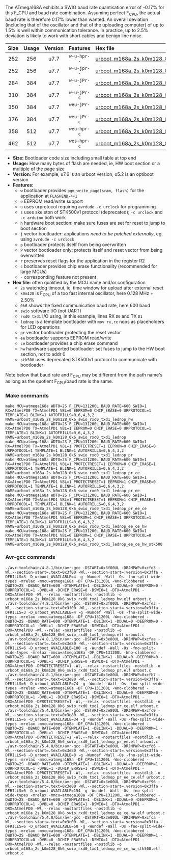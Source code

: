 The ATmega168A exhibits a SWIO baud rate quantisation error of -0.17% for this F_CPU and baud rate combination. Assuming perfect F<sub>CPU</sub>, the actual baud rate is therefore 0.17% lower than wanted. An overall deviation (including that of the oscillator and that of the uploading computer) of up to 1.5% is well within communication tolerance. In practice, up to 2.5% deviation is likely to work with short cables and benign line noise.

|Size|Usage|Version|Features|Hex file|
|:-:|:-:|:-:|:-:|:--|
|252|256|u7.7|`w-u-hpr--`|[urboot_m168a_2s_k0m128_0k6_swio_rxd0_txd1_lednop_hw.hex](https://raw.githubusercontent.com/stefanrueger/urboot.hex/main/mcus/atmega168a/watchdog_2_s/internal_oscillator_k%2B2.50%25/%2B0m128000_hz/%2B%2B%2B0k6_baud/uart0_rxd0_txd1/lednop/urboot_m168a_2s_k0m128_0k6_swio_rxd0_txd1_lednop_hw.hex)|
|252|256|u7.7|`w-u-jpr--`|[urboot_m168a_2s_k0m128_0k6_swio_rxd0_txd1_lednop.hex](https://raw.githubusercontent.com/stefanrueger/urboot.hex/main/mcus/atmega168a/watchdog_2_s/internal_oscillator_k%2B2.50%25/%2B0m128000_hz/%2B%2B%2B0k6_baud/uart0_rxd0_txd1/lednop/urboot_m168a_2s_k0m128_0k6_swio_rxd0_txd1_lednop.hex)|
|284|384|u7.7|`w-u-jPr--`|[urboot_m168a_2s_k0m128_0k6_swio_rxd0_txd1_lednop_pr.hex](https://raw.githubusercontent.com/stefanrueger/urboot.hex/main/mcus/atmega168a/watchdog_2_s/internal_oscillator_k%2B2.50%25/%2B0m128000_hz/%2B%2B%2B0k6_baud/uart0_rxd0_txd1/lednop/urboot_m168a_2s_k0m128_0k6_swio_rxd0_txd1_lednop_pr.hex)|
|310|384|u7.7|`w-u-jPr-c`|[urboot_m168a_2s_k0m128_0k6_swio_rxd0_txd1_lednop_pr_ce.hex](https://raw.githubusercontent.com/stefanrueger/urboot.hex/main/mcus/atmega168a/watchdog_2_s/internal_oscillator_k%2B2.50%25/%2B0m128000_hz/%2B%2B%2B0k6_baud/uart0_rxd0_txd1/lednop/urboot_m168a_2s_k0m128_0k6_swio_rxd0_txd1_lednop_pr_ce.hex)|
|350|384|u7.7|`weu-jPr--`|[urboot_m168a_2s_k0m128_0k6_swio_rxd0_txd1_lednop_pr_ee.hex](https://raw.githubusercontent.com/stefanrueger/urboot.hex/main/mcus/atmega168a/watchdog_2_s/internal_oscillator_k%2B2.50%25/%2B0m128000_hz/%2B%2B%2B0k6_baud/uart0_rxd0_txd1/lednop/urboot_m168a_2s_k0m128_0k6_swio_rxd0_txd1_lednop_pr_ee.hex)|
|376|384|u7.7|`weu-jPr-c`|[urboot_m168a_2s_k0m128_0k6_swio_rxd0_txd1_lednop_pr_ee_ce.hex](https://raw.githubusercontent.com/stefanrueger/urboot.hex/main/mcus/atmega168a/watchdog_2_s/internal_oscillator_k%2B2.50%25/%2B0m128000_hz/%2B%2B%2B0k6_baud/uart0_rxd0_txd1/lednop/urboot_m168a_2s_k0m128_0k6_swio_rxd0_txd1_lednop_pr_ee_ce.hex)|
|358|512|u7.7|`weu-hpr-c`|[urboot_m168a_2s_k0m128_0k6_swio_rxd0_txd1_lednop_ee_ce_hw.hex](https://raw.githubusercontent.com/stefanrueger/urboot.hex/main/mcus/atmega168a/watchdog_2_s/internal_oscillator_k%2B2.50%25/%2B0m128000_hz/%2B%2B%2B0k6_baud/uart0_rxd0_txd1/lednop/urboot_m168a_2s_k0m128_0k6_swio_rxd0_txd1_lednop_ee_ce_hw.hex)|
|462|512|u7.7|`wes-hpr-c`|[urboot_m168a_2s_k0m128_0k6_swio_rxd0_txd1_lednop_ee_ce_hw_stk500.hex](https://raw.githubusercontent.com/stefanrueger/urboot.hex/main/mcus/atmega168a/watchdog_2_s/internal_oscillator_k%2B2.50%25/%2B0m128000_hz/%2B%2B%2B0k6_baud/uart0_rxd0_txd1/lednop/urboot_m168a_2s_k0m128_0k6_swio_rxd0_txd1_lednop_ee_ce_hw_stk500.hex)|

- **Size:** Bootloader code size including small table at top end
- **Usage:** How many bytes of flash are needed, ie, HW boot section or a multiple of the page size
- **Version:** For example, u7.6 is an urboot version, o5.2 is an optiboot version
- **Features:**
  + `w` bootloader provides `pgm_write_page(sram, flash)` for the application at `FLASHEND-4+1`
  + `e` EEPROM read/write support
  + `u` uses urprotocol requiring `avrdude -c urclock` for programming
  + `s` uses skeleton of STK500v1 protocol (deprecated); `-c urclock` and `-c arduino` both work
  + `h` hardware boot section: make sure fuses are set for reset to jump to boot section
  + `j` vector bootloader: applications *need to be patched externally*, eg, using `avrdude -c urclock`
  + `p` bootloader protects itself from being overwritten
  + `P` vector bootloader only: protects itself and reset vector from being overwritten
  + `r` preserves reset flags for the application in the register R2
  + `c` bootloader provides chip erase functionality (recommended for large MCUs)
  + `-` corresponding feature not present
- **Hex file:** often qualified by the MCU name and/or configuration
  + `2s` watchdog timeout, ie, time window for upload after external reset
  + `k0m128` is F<sub>CPU</sub> of a too fast internal oscillator, here 0.128 MHz + 2.50%
  + `0k6` shows the fixed communication baud rate, here 600 baud
  + `swio` software I/O (not UART)
  + `rxd0 txd1` I/O using, in this example, lines RX `D0` and TX `D1`
  + `lednop` is a template bootloader with `mov rx,rx` nops as placeholders for LED operations
  + `pr` vector bootloader protecting the reset vector
  + `ee` bootloader supports EEPROM read/write
  + `ce` bootloader provides a chip erase command
  + `hw` hardware supported bootloader: set fuses to jump to the HW boot section, not to addr 0
  + `stk500` uses deprecated STK500v1 protocol to communicate with bootloader


Note below that baud rate and F<sub>CPU</sub> may be different from the path name's as long as the quotient F<sub>CPU</sub>/baud rate is the same.

### Make commands
```
make MCU=atmega168a WDTO=2S F_CPU=131200L BAUD_RATE=600 SWIO=1 RX=AtmelPD0 TX=AtmelPD1 VBL=0 EEPROM=0 CHIP_ERASE=0 URPROTOCOL=1 TEMPLATE=1 BLINK=1 AUTOFRILLS=0,6,4,3,2 NAME=urboot_m168a_2s_k0m128_0k6_swio_rxd0_txd1_lednop_hw
make MCU=atmega168a WDTO=2S F_CPU=131200L BAUD_RATE=600 SWIO=1 RX=AtmelPD0 TX=AtmelPD1 VBL=1 EEPROM=0 CHIP_ERASE=0 URPROTOCOL=1 TEMPLATE=1 BLINK=1 AUTOFRILLS=0,6,4,3,2 NAME=urboot_m168a_2s_k0m128_0k6_swio_rxd0_txd1_lednop
make MCU=atmega168a WDTO=2S F_CPU=131200L BAUD_RATE=600 SWIO=1 RX=AtmelPD0 TX=AtmelPD1 VBL=1 PROTECTRESET=1 EEPROM=0 CHIP_ERASE=0 URPROTOCOL=1 TEMPLATE=1 BLINK=1 AUTOFRILLS=0,6,4,3,2 NAME=urboot_m168a_2s_k0m128_0k6_swio_rxd0_txd1_lednop_pr
make MCU=atmega168a WDTO=2S F_CPU=131200L BAUD_RATE=600 SWIO=1 RX=AtmelPD0 TX=AtmelPD1 VBL=1 PROTECTRESET=1 EEPROM=0 CHIP_ERASE=1 URPROTOCOL=1 TEMPLATE=1 BLINK=1 AUTOFRILLS=0,6,4,3,2 NAME=urboot_m168a_2s_k0m128_0k6_swio_rxd0_txd1_lednop_pr_ce
make MCU=atmega168a WDTO=2S F_CPU=131200L BAUD_RATE=600 SWIO=1 RX=AtmelPD0 TX=AtmelPD1 VBL=1 PROTECTRESET=1 EEPROM=1 CHIP_ERASE=0 URPROTOCOL=1 TEMPLATE=1 BLINK=1 AUTOFRILLS=0,6,4,3,2 NAME=urboot_m168a_2s_k0m128_0k6_swio_rxd0_txd1_lednop_pr_ee
make MCU=atmega168a WDTO=2S F_CPU=131200L BAUD_RATE=600 SWIO=1 RX=AtmelPD0 TX=AtmelPD1 VBL=1 PROTECTRESET=1 EEPROM=1 CHIP_ERASE=1 URPROTOCOL=1 TEMPLATE=1 BLINK=1 AUTOFRILLS=0,6,4,3,2 NAME=urboot_m168a_2s_k0m128_0k6_swio_rxd0_txd1_lednop_pr_ee_ce
make MCU=atmega168a WDTO=2S F_CPU=131200L BAUD_RATE=600 SWIO=1 RX=AtmelPD0 TX=AtmelPD1 VBL=0 EEPROM=1 CHIP_ERASE=1 URPROTOCOL=1 TEMPLATE=1 BLINK=1 AUTOFRILLS=0,6,4,3,2 NAME=urboot_m168a_2s_k0m128_0k6_swio_rxd0_txd1_lednop_ee_ce_hw
make MCU=atmega168a WDTO=2S F_CPU=131200L BAUD_RATE=600 SWIO=1 RX=AtmelPD0 TX=AtmelPD1 VBL=0 EEPROM=1 CHIP_ERASE=1 URPROTOCOL=0 TEMPLATE=1 BLINK=1 AUTOFRILLS=0,6,4,3,2 NAME=urboot_m168a_2s_k0m128_0k6_swio_rxd0_txd1_lednop_ee_ce_hw_stk500
```

### Avr-gcc commands
```
./avr-toolchain/4.8.1/bin/avr-gcc -DSTART=0x3f00UL -DRJMPWP=0xcfe3 -Wl,--section-start=.text=0x3f00 -Wl,--section-start=.version=0x3ffa -DFRILLS=3 -D_urboot_AVAILABLE=4 -g -Wundef -Wall -Os -fno-split-wide-types -mrelax -mmcu=atmega168a -DF_CPU=131200L -Wno-clobbered -DWDTO=2S -DBAUD_RATE=600 -DTEMPLATE=1 -DBLINK=1 -DDUAL=0 -DEEPROM=0 -DURPROTOCOL=1 -DVBL=0 -DCHIP_ERASE=0 -DSWIO=1 -DTX=AtmelPD1 -DRX=AtmelPD0 -Wl,--relax -nostartfiles -nostdlib -o urboot_m168a_2s_k0m128_0k6_swio_rxd0_txd1_lednop_hw.elf urboot.c
./avr-toolchain/4.8.1/bin/avr-gcc -DSTART=0x3f00UL -DRJMPWP=0xcfe3 -Wl,--section-start=.text=0x3f00 -Wl,--section-start=.version=0x3ffa -DFRILLS=3 -D_urboot_AVAILABLE=4 -g -Wundef -Wall -Os -fno-split-wide-types -mrelax -mmcu=atmega168a -DF_CPU=131200L -Wno-clobbered -DWDTO=2S -DBAUD_RATE=600 -DTEMPLATE=1 -DBLINK=1 -DDUAL=0 -DEEPROM=0 -DURPROTOCOL=1 -DVBL=1 -DCHIP_ERASE=0 -DSWIO=1 -DTX=AtmelPD1 -DRX=AtmelPD0 -Wl,--relax -nostartfiles -nostdlib -o urboot_m168a_2s_k0m128_0k6_swio_rxd0_txd1_lednop.elf urboot.c
./avr-toolchain/4.8.1/bin/avr-gcc -DSTART=0x3e80UL -DRJMPWP=0xcfaa -Wl,--section-start=.text=0x3e80 -Wl,--section-start=.version=0x3ffa -DFRILLS=6 -D_urboot_AVAILABLE=100 -g -Wundef -Wall -Os -fno-split-wide-types -mrelax -mmcu=atmega168a -DF_CPU=131200L -Wno-clobbered -DWDTO=2S -DBAUD_RATE=600 -DTEMPLATE=1 -DBLINK=1 -DDUAL=0 -DEEPROM=0 -DURPROTOCOL=1 -DVBL=1 -DCHIP_ERASE=0 -DSWIO=1 -DTX=AtmelPD1 -DRX=AtmelPD0 -DPROTECTRESET=1 -Wl,--relax -nostartfiles -nostdlib -o urboot_m168a_2s_k0m128_0k6_swio_rxd0_txd1_lednop_pr.elf urboot.c
./avr-toolchain/4.8.1/bin/avr-gcc -DSTART=0x3e80UL -DRJMPWP=0xcfb7 -Wl,--section-start=.text=0x3e80 -Wl,--section-start=.version=0x3ffa -DFRILLS=6 -D_urboot_AVAILABLE=74 -g -Wundef -Wall -Os -fno-split-wide-types -mrelax -mmcu=atmega168a -DF_CPU=131200L -Wno-clobbered -DWDTO=2S -DBAUD_RATE=600 -DTEMPLATE=1 -DBLINK=1 -DDUAL=0 -DEEPROM=0 -DURPROTOCOL=1 -DVBL=1 -DCHIP_ERASE=1 -DSWIO=1 -DTX=AtmelPD1 -DRX=AtmelPD0 -DPROTECTRESET=1 -Wl,--relax -nostartfiles -nostdlib -o urboot_m168a_2s_k0m128_0k6_swio_rxd0_txd1_lednop_pr_ce.elf urboot.c
./avr-toolchain/5.4.0/bin/avr-gcc -DSTART=0x3e80UL -DRJMPWP=0xcfc9 -Wl,--section-start=.text=0x3e80 -Wl,--section-start=.version=0x3ffa -DFRILLS=6 -D_urboot_AVAILABLE=34 -g -Wundef -Wall -Os -fno-split-wide-types -mrelax -mmcu=atmega168a -DF_CPU=131200L -Wno-clobbered -DWDTO=2S -DBAUD_RATE=600 -DTEMPLATE=1 -DBLINK=1 -DDUAL=0 -DEEPROM=1 -DURPROTOCOL=1 -DVBL=1 -DCHIP_ERASE=0 -DSWIO=1 -DTX=AtmelPD1 -DRX=AtmelPD0 -DPROTECTRESET=1 -Wl,--relax -nostartfiles -nostdlib -o urboot_m168a_2s_k0m128_0k6_swio_rxd0_txd1_lednop_pr_ee.elf urboot.c
./avr-toolchain/5.4.0/bin/avr-gcc -DSTART=0x3e80UL -DRJMPWP=0xcfd6 -Wl,--section-start=.text=0x3e80 -Wl,--section-start=.version=0x3ffa -DFRILLS=6 -D_urboot_AVAILABLE=8 -g -Wundef -Wall -Os -fno-split-wide-types -mrelax -mmcu=atmega168a -DF_CPU=131200L -Wno-clobbered -DWDTO=2S -DBAUD_RATE=600 -DTEMPLATE=1 -DBLINK=1 -DDUAL=0 -DEEPROM=1 -DURPROTOCOL=1 -DVBL=1 -DCHIP_ERASE=1 -DSWIO=1 -DTX=AtmelPD1 -DRX=AtmelPD0 -DPROTECTRESET=1 -Wl,--relax -nostartfiles -nostdlib -o urboot_m168a_2s_k0m128_0k6_swio_rxd0_txd1_lednop_pr_ee_ce.elf urboot.c
./avr-toolchain/5.4.0/bin/avr-gcc -DSTART=0x3e00UL -DRJMPWP=0xcf96 -Wl,--section-start=.text=0x3e00 -Wl,--section-start=.version=0x3ffa -DFRILLS=6 -D_urboot_AVAILABLE=154 -g -Wundef -Wall -Os -fno-split-wide-types -mrelax -mmcu=atmega168a -DF_CPU=131200L -Wno-clobbered -DWDTO=2S -DBAUD_RATE=600 -DTEMPLATE=1 -DBLINK=1 -DDUAL=0 -DEEPROM=1 -DURPROTOCOL=1 -DVBL=0 -DCHIP_ERASE=1 -DSWIO=1 -DTX=AtmelPD1 -DRX=AtmelPD0 -Wl,--relax -nostartfiles -nostdlib -o urboot_m168a_2s_k0m128_0k6_swio_rxd0_txd1_lednop_ee_ce_hw.elf urboot.c
./avr-toolchain/5.4.0/bin/avr-gcc -DSTART=0x3e00UL -DRJMPWP=0xcfca -Wl,--section-start=.text=0x3e00 -Wl,--section-start=.version=0x3ffa -DFRILLS=6 -D_urboot_AVAILABLE=50 -g -Wundef -Wall -Os -fno-split-wide-types -mrelax -mmcu=atmega168a -DF_CPU=131200L -Wno-clobbered -DWDTO=2S -DBAUD_RATE=600 -DTEMPLATE=1 -DBLINK=1 -DDUAL=0 -DEEPROM=1 -DURPROTOCOL=0 -DVBL=0 -DCHIP_ERASE=1 -DSWIO=1 -DTX=AtmelPD1 -DRX=AtmelPD0 -Wl,--relax -nostartfiles -nostdlib -o urboot_m168a_2s_k0m128_0k6_swio_rxd0_txd1_lednop_ee_ce_hw_stk500.elf urboot.c
```

